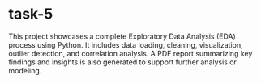# task-5

This project showcases a complete Exploratory Data Analysis (EDA) process using Python. It includes data loading, cleaning, visualization, outlier detection, and correlation analysis. A PDF report summarizing key findings and insights is also generated to support further analysis or modeling.
